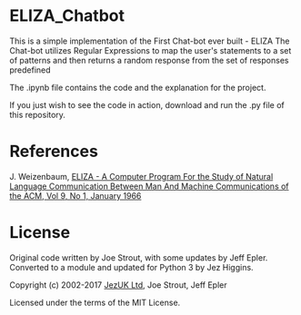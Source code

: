 # ELIZA_Chatbot
This is a simple implementation of the First Chat-bot ever built - ELIZA
The Chat-bot utilizes Regular Expressions to map the user's statements to a set of patterns and then returns a random response from the set of responses predefined

The .ipynb file contains the code and the explanation for the project.

If you just wish to see the code in action, download and run the .py file of this repository.

# References
J. Weizenbaum, [ELIZA - A Computer Program For the Study of Natural Language Communication Between Man And Machine Communications of the ACM, Vol 9, No 1, January 1966](https://cse.buffalo.edu/~rapaport/572/S02/weizenbaum.eliza.1966.pdf)

# License
Original code written by Joe Strout, with some updates by Jeff Epler. Converted to a module and updated for Python 3 by Jez Higgins.

Copyright (c) 2002-2017 [JezUK Ltd](https://www.jezuk.co.uk/), Joe Strout, Jeff Epler

Licensed under the terms of the MIT License.
